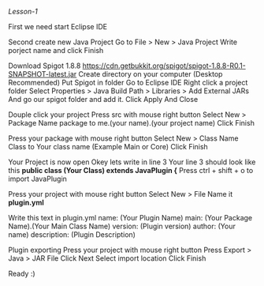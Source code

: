 *Lesson-1*

First we need start Eclipse IDE

Second create new Java Project
Go to File > New > Java Project
Write porject name and click Finish

Download Spigot 1.8.8
https://cdn.getbukkit.org/spigot/spigot-1.8.8-R0.1-SNAPSHOT-latest.jar
Create directory on your computer (Desktop Recommended)
Put Spigot in folder
Go to Eclipse IDE
Right click a project folder
Select Properties > Java Build Path > Libraries >  Add External JARs
And go our spigot folder and add it.
Click Apply And Close

Douple click your project
Press src with mouse right button
Select New > Package
Name package to me.(your name).(your project name)
Click Finish

Press your package with mouse right button
Select New > Class
Name Class to Your class name (Example Main or Core)
Click Finish

Your Project is now open
Okey lets write in line 3
Your line 3 should look like this **public class (Your Class) extends JavaPlugin {**
Press ctrl + shift + o to import JavaPlugin

Press your project with mouse right button
Select New > File
Name it **plugin.yml**

Write this text in plugin.yml
name: (Your Plugin Name)
main: (Your Package Name).(Your Main Class Name)
version: (Plugin version)
author: (Your name)
description: (Plugin Description)

Plugin exporting
Press your project with mouse right button
Press Export > Java > JAR File
Click Next
Select import location
Click Finish

Ready :)
